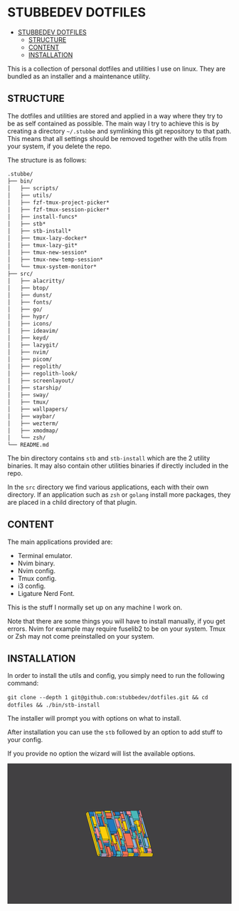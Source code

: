 # STUBBEDEV DOTFILES

<!--toc:start-->
- [STUBBEDEV DOTFILES](#stubbedev-dotfiles)
  - [STRUCTURE](#structure)
  - [CONTENT](#content)
  - [INSTALLATION](#installation)
<!--toc:end-->

This is a collection of personal dotfiles and utilities I use on linux. They are bundled as an installer and a maintenance utility.

## STRUCTURE

The dotfiles and utilities are stored and applied in a way where they try to be as self contained as possible.
The main way I try to achieve this is by creating a directory `~/.stubbe` and symlinking this git repository to that path.
This means that all settings should be removed together with the utils from your system, if you delete the repo.

The structure is as follows:

```tree
.stubbe/
├── bin/
│   ├── scripts/
│   ├── utils/
│   ├── fzf-tmux-project-picker*
│   ├── fzf-tmux-session-picker*
│   ├── install-funcs*
│   ├── stb*
│   ├── stb-install*
│   ├── tmux-lazy-docker*
│   ├── tmux-lazy-git*
│   ├── tmux-new-session*
│   ├── tmux-new-temp-session*
│   └── tmux-system-monitor*
├── src/
│   ├── alacritty/
│   ├── btop/
│   ├── dunst/
│   ├── fonts/
│   ├── go/
│   ├── hypr/
│   ├── icons/
│   ├── ideavim/
│   ├── keyd/
│   ├── lazygit/
│   ├── nvim/
│   ├── picom/
│   ├── regolith/
│   ├── regolith-look/
│   ├── screenlayout/
│   ├── starship/
│   ├── sway/
│   ├── tmux/
│   ├── wallpapers/
│   ├── waybar/
│   ├── wezterm/
│   ├── xmodmap/
│   └── zsh/
└── README.md
```

The bin directory contains `stb` and `stb-install` which are the 2 utility binaries. It may also contain other utilities binaries if directly included in the repo.

In the `src` directory we find various applications, each with their own directory. If an application such as `zsh` or `golang` install more packages, they are placed in a child directory of that plugin.

## CONTENT

The main applications provided are:

- Terminal emulator.
- Nvim binary.
- Nvim config.
- Tmux config.
- i3 config.
- Ligature Nerd Font.

This is the stuff I normally set up on any machine I work on.

Note that there are some things you will have to install manually, if you get errors.
Nvim for example may require fuselib2 to be on your system.
Tmux or Zsh may not come preinstalled on your system.

## INSTALLATION

In order to install the utils and config, you simply need to run the following command:

`git clone --depth 1 git@github.com:stubbedev/dotfiles.git && cd dotfiles && ./bin/stb-install`

The installer will prompt you with options on what to install.

After installation you can use the `stb` followed by an option to add stuff to your config.

If you provide no option the wizard will list the available options.

![This is the caption for the next figure link (or table)](./src/wallpapers/traffic.png)
